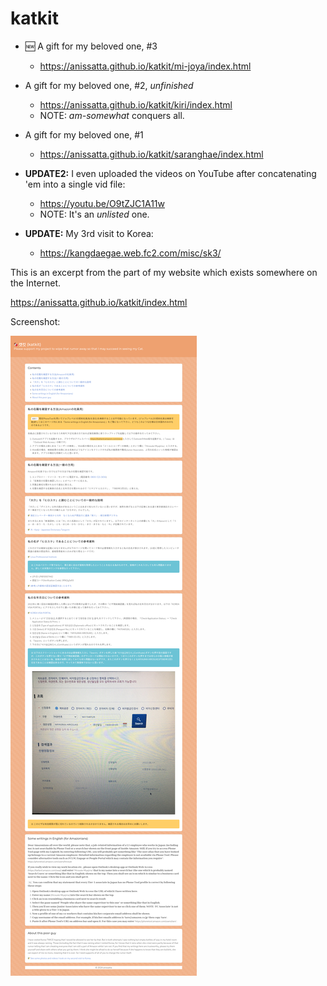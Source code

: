 # katkit

- :new: A gift for my beloved one, #3 
  - https://anissatta.github.io/katkit/mi-joya/index.html
- A gift for my beloved one, #2, *unfinished* 
  - https://anissatta.github.io/katkit/kiri/index.html
  - NOTE: *am-somewhat* conquers all.  
- A gift for my beloved one, #1 
  - https://anissatta.github.io/katkit/saranghae/index.html

- **UPDATE2:** I even uploaded the videos on YouTube after concatenating 'em into a single vid file: 
  - https://youtu.be/O9tZJC1A11w
  - NOTE: It's an *unlisted* one.  
- **UPDATE:** My 3rd visit to Korea: 
  - https://kangdaegae.web.fc2.com/misc/sk3/

This is an excerpt from the part of my website which exists somewhere on the Internet. 

https://anissatta.github.io/katkit/index.html

Screenshot: 

![screenshot](screenshot.png)

